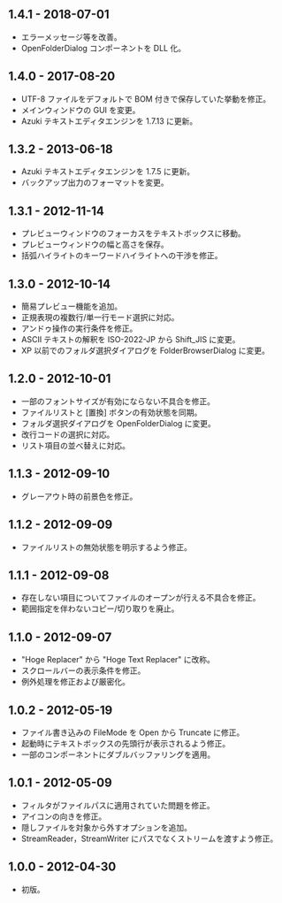 ## 1.4.1 - 2018-07-01
- エラーメッセージ等を改善。
- OpenFolderDialog コンポーネントを DLL 化。

## 1.4.0 - 2017-08-20
- UTF-8 ファイルをデフォルトで BOM 付きで保存していた挙動を修正。
- メインウィンドウの GUI を変更。
- Azuki テキストエディタエンジンを 1.7.13 に更新。

## 1.3.2 - 2013-06-18 
- Azuki テキストエディタエンジンを 1.7.5 に更新。
- バックアップ出力のフォーマットを変更。

## 1.3.1 - 2012-11-14
- プレビューウィンドウのフォーカスをテキストボックスに移動。
- プレビューウィンドウの幅と高さを保存。
- 括弧ハイライトのキーワードハイライトへの干渉を修正。

## 1.3.0 - 2012-10-14
- 簡易プレビュー機能を追加。
- 正規表現の複数行/単一行モード選択に対応。
- アンドゥ操作の実行条件を修正。
- ASCII テキストの解釈を ISO-2022-JP から Shift_JIS に変更。
- XP 以前でのフォルダ選択ダイアログを FolderBrowserDialog に変更。

## 1.2.0 - 2012-10-01
- 一部のフォントサイズが有効にならない不具合を修正。
- ファイルリストと [置換] ボタンの有効状態を同期。
- フォルダ選択ダイアログを OpenFolderDialog に変更。
- 改行コードの選択に対応。
- リスト項目の並べ替えに対応。

## 1.1.3 - 2012-09-10
- グレーアウト時の前景色を修正。

## 1.1.2 - 2012-09-09
- ファイルリストの無効状態を明示するよう修正。

## 1.1.1 - 2012-09-08
- 存在しない項目についてファイルのオープンが行える不具合を修正。
- 範囲指定を伴わないコピー/切り取りを廃止。

## 1.1.0 - 2012-09-07
- "Hoge Replacer" から "Hoge Text Replacer" に改称。
- スクロールバーの表示条件を修正。
- 例外処理を修正および厳密化。

## 1.0.2 - 2012-05-19
- ファイル書き込みの FileMode を Open から Truncate に修正。
- 起動時にテキストボックスの先頭行が表示されるよう修正。
- 一部のコンポーネントにダブルバッファリングを適用。

## 1.0.1 - 2012-05-09
- フィルタがファイルパスに適用されていた問題を修正。
- アイコンの向きを修正。
- 隠しファイルを対象から外すオプションを追加。
- StreamReader，StreamWriter にパスでなくストリームを渡すよう修正。

## 1.0.0 - 2012-04-30
- 初版。
